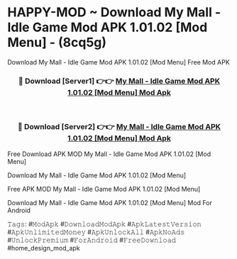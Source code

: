 # HAPPY-MOD ~ Download My Mall - Idle Game Mod APK 1.01.02 [Mod Menu] - (8cq5g)
Download My Mall - Idle Game Mod APK 1.01.02 [Mod Menu] Free Mod APK

<div align="center">
<h3>🔴 Download [Server1] 👉👉 <a href="https://apk-comot.site?title=My_Mall_-_Idle_Game_Mod_APK_1.01.02_[Mod_Menu]">My Mall - Idle Game Mod APK 1.01.02 [Mod Menu] Mod Apk</a></h3><br>

<h3>🔴 Download [Server2] 👉👉 <a href="https://apk-comot.site?title=My_Mall_-_Idle_Game_Mod_APK_1.01.02_[Mod_Menu]">My Mall - Idle Game Mod APK 1.01.02 [Mod Menu] Mod Apk</a></h3>
</div>


Free Download APK MOD My Mall - Idle Game Mod APK 1.01.02 [Mod Menu]

Download My Mall - Idle Game Mod APK 1.01.02 [Mod Menu] 

Free APK MOD My Mall - Idle Game Mod APK 1.01.02 [Mod Menu] 

Download My Mall - Idle Game Mod APK 1.01.02 [Mod Menu] Mod For Android

𝚃𝚊𝚐𝚜: #𝙼𝚘𝚍𝙰𝚙𝚔 #𝙳𝚘𝚠𝚗𝚕𝚘𝚊𝚍𝙼𝚘𝚍𝙰𝚙𝚔 #𝙰𝚙𝚔𝙻𝚊𝚝𝚎𝚜𝚝𝚅𝚎𝚛𝚜𝚒𝚘𝚗 #𝙰𝚙𝚔𝚄𝚗𝚕𝚒𝚖𝚒𝚝𝚎𝚍𝙼𝚘𝚗𝚎𝚢 #𝙰𝚙𝚔𝚄𝚗𝚕𝚘𝚌𝚔𝙰𝚕𝚕 #𝙰𝚙𝚔𝙽𝚘𝙰𝚍𝚜 #𝚄𝚗𝚕𝚘𝚌𝚔𝙿𝚛𝚎𝚖𝚒𝚞𝚖 #𝙵𝚘𝚛𝙰𝚗𝚍𝚛𝚘𝚒𝚍 #𝙵𝚛𝚎𝚎𝙳𝚘𝚠𝚗𝚕𝚘𝚊𝚍 #home_design_mod_apk